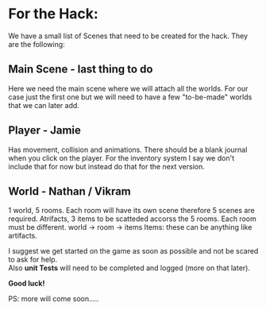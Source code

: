 # For the Hack:
We have a small list of Scenes that need to be created for the hack. They are the following:

## Main Scene - last thing to do
Here we need the main scene where we will attach all the worlds. For our case just the first one but we will need to have a few "to-be-made" worlds that we can later add.   

## Player - Jamie
Has movement, collision and animations. There should be a blank journal when you click on the player.
For the inventory system I say we don't include that for now but instead do that for the next version.

## World - Nathan / Vikram
1 world, 5 rooms. Each room will have its own scene therefore 5 scenes are required. Atrifacts, 3 items to be scatteded accorss the 5 rooms. Each room must be different. 
world -> room -> items
Items: these can be anything like artifacts.

I suggest we get started on the game as soon as possible and not be scared to ask for help.  
Also **unit Tests** will need to be completed and logged (more on that later).

**Good luck!**

PS: more will come soon.....

